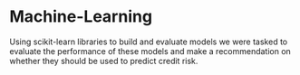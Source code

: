 # Machine-Learning
Using scikit-learn libraries to build and evaluate models we were tasked to evaluate the performance of these models and make a recommendation on whether they should be used to predict credit risk.